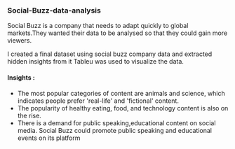 ### Social-Buzz-data-analysis

Social Buzz is a company that needs to adapt quickly to global markets.They wanted their data to be analysed so that they could gain more viewers.

I created a final dataset using social buzz company data and extracted hidden insights from it
Tableu was used to visualize the data.

#### Insights :
- The most popular categories of content are animals and science, which indicates people prefer 'real-life' and 'fictional' content.
- The popularity of healthy eating, food, and technology content is also on the rise.
- There is a demand for public speaking,educational content on social media. Social Buzz could promote public speaking and educational events on its platform
